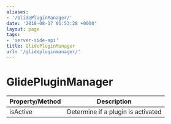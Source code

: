 ```yaml
---
aliases:
- '/GlidePluginManager/'
date: '2018-08-17 01:53:28 +0000'
layout: page
tags:
- 'server-side-api'
title: GlidePluginManager
url: '/glidepluginmanager/'
---
```


# GlidePluginManager

| Property/Method | Description                        |
|-----------------|------------------------------------|
| isActive        | Determine if a plugin is activated |
